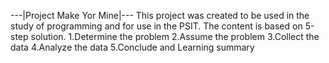 ---|Project Make Yor Mine|---
This project was created to be used in the study of programming and for use in the PSIT.
The content is based on 5-step solution.
1.Determine the problem
2.Assume the problem
3.Collect the data
4.Analyze the data
5.Conclude and Learning summary
